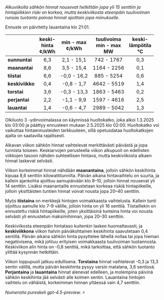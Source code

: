 *Alkuviikolla sähkön hinnat nousevat hetkittäin jopa yli 15 senttiin ja hintapiikkien riski on korkea, mutta keskiviikosta eteenpäin tuulivoiman runsas tuotanto painaa hinnat ajoittain jopa miinukselle.*

Ennuste on päivitetty lauantaina klo 21:01.

|              | keski-<br>hinta<br>¢/kWh | min - max<br>¢/kWh | tuulivoima<br>min - max<br>MW | keski-<br>lämpötila<br>°C |
|:-------------|:----------------:|:----------------:|:-------------:|:-------------:|
| **sunnuntai**|        6,3       |     2,1 - 15,1    |      742 - 1767      |      0,3      |
| **maanantai**|        8,6       |     3,5 - 15,4    |     1164 - 2256      |      0,1      |
| **tiistai**  |        6,6       |    -0,0 - 16,2    |      885 - 5254      |      0,6      |
| **keskiviikko**|      0,4       |    -0,8 - 1,7     |     4642 - 5519      |      1,4      |
| **torstai**  |        3,6       |    -0,3 - 13,3    |     1863 - 5463      |      0,2      |
| **perjantai**|        2,2       |    -1,1 - 9,9     |     1597 - 4616      |      2,5      |
| **lauantai** |        1,4       |    -0,6 - 4,7     |     2989 - 5042      |      1,3      |

Olkiluoto 3 -ydinvoimalassa on käynnissä huoltokatko, joka alkoi 1.3.2025 klo 03:00 ja päättyy ennusteen mukaan 2.5.2025 klo 02:00. Huoltokatko voi vaikuttaa hintaennusteiden tarkkuuteen, sillä opetusdataa huoltokatkojen ajalta on saatavilla rajallisesti.

Alkavan viikon sähkön hinnat vaihtelevat merkittävästi päivästä ja jopa tunnista toiseen. Keskiarvojen perusteella viikon alkupuoli on edellisten viikkojen tasoon nähden suhteellisen hintava, mutta keskiviikosta alkaen hinnat laskevat selvästi.

Viikon korkeimmat hinnat nähdään **maanantaina**, jolloin sähkön keskihinta kipuaa 8,6 senttiin kilowattitunnilta. Päivän aikana hintavaihtelu on suurta, ja kallein ajankohta ajoittuu aamupäivään klo 8–10, jolloin hinnat nousevat yli 14 senttiin. Lisäksi maanantaille ennustetaan korkeaa riskiä hintapiikeille, jolloin yksittäisten tuntien hinnat voivat nousta jopa 20–40 senttiin.

Myös **tiistaina** on merkkejä hintojen voimakkaasta vaihtelusta. Kallein tunti sijoittuu aamulle klo 7–9 välille, jolloin hinta on yli 16 senttiä. Tiistaillekin on ennustettu riskiä hintapiikeille, joten yksittäisinä tunteina hinta voi nousta selvästi yli ennustetun maksimihinnan, jopa 20–30 senttiin.

Keskiviikosta eteenpäin hintataso kuitenkin laskee huomattavasti, ja **keskiviikkona** viikon halvin päiväkohtainen keskihinta saavutetaan 0,4 sentillä. Päivän aikana sähkön hinta pysyttelee lähellä nollaa tai jopa hieman negatiivisena, mikä johtuu erityisen voimakkaasta tuulivoiman tuotannosta. Keskiviikon alin hinta on -0,8 senttiä, mikä tarkoittaa, että sähkön tuotanto ylittää kysynnän hetkittäin.

Viikon loppupuoli jatkuu edullisena. **Torstaina** hinnat vaihtelevat -0,3 ja 13,3 sentin välillä, mutta päivän keskihinta pysyy varsin matalana, 3,6 sentissä. **Perjantaina** ja **lauantaina** hinnat alenevat edelleen, ja molempina päivinä sähkön keskihinta jää selvästi alle kolmen sentin. Lauantaina hintojen vaihtelu on vähäistä, korkeimman hinnan yltäessä vain 4,7 senttiin.

*Numeroita pureskeli gpt-4.5-preview.* ⚡
